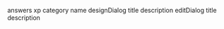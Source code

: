 answers
  xp
    category
    name
    designDialog
      title
      description
    editDialog
      title
      description
